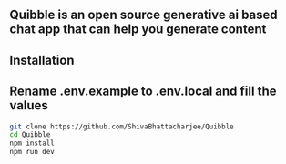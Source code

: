 ## Quibble is an open source generative ai based chat app that can help you generate content
## Installation 
## Rename .env.example to .env.local and fill the values

```sh
git clone https://github.com/ShivaBhattacharjee/Quibble
cd Quibble
npm install
npm run dev
```
